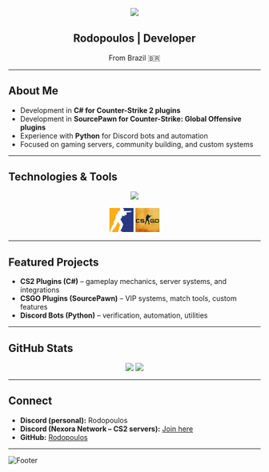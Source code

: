 <p align="center">
  <img src="https://capsule-render.vercel.app/api?type=waving&color=0:8e2de2,100:4a00e0&height=200&section=header&text=Rodopoulos&fontSize=50&fontColor=fff&animation=fadeIn&fontAlignY=35" />
</p>

<h2 align="center">Rodopoulos | Developer</h2>
<p align="center">From Brazil 🇧🇷</p>

---

## About Me
- Development in **C# for Counter-Strike 2 plugins**  
- Development in **SourcePawn for Counter-Strike: Global Offensive plugins**  
- Experience with **Python** for Discord bots and automation  
- Focused on gaming servers, community building, and custom systems  

---

## Technologies & Tools
<p align="center">
  <img src="https://skillicons.dev/icons?i=cs,dotnet,python,discord,github,vscode,mysql,sqlite" />
</p>

<p align="center">
  <img src="assets/cs2.png" height="48" alt="CS2 logo" />
  <img src="assets/csgo.png" height="48" alt="CSGO logo" />
</p>

---

## Featured Projects
- **CS2 Plugins (C#)** – gameplay mechanics, server systems, and integrations  
- **CSGO Plugins (SourcePawn)** – VIP systems, match tools, custom features  
- **Discord Bots (Python)** – verification, automation, utilities  

---

## GitHub Stats
<p align="center">
  <img src="https://github-readme-stats.vercel.app/api?username=rodopoulos1&show_icons=true&theme=radical" height="150" />
  <img src="https://github-readme-stats.vercel.app/api/top-langs/?username=rodopoulos1&layout=compact&theme=radical" height="150" />
</p>

---

## Connect
- **Discord (personal):** Rodopoulos  
- **Discord (Nexora Network – CS2 servers):** [Join here](https://discord.gg/UM4FJPVc6k)  
- **GitHub:** [Rodopoulos](https://github.com/rodopoulos1)  

---

![Footer](https://capsule-render.vercel.app/api?type=waving&color=0:4a00e0,100:8e2de2&height=150&section=footer)

